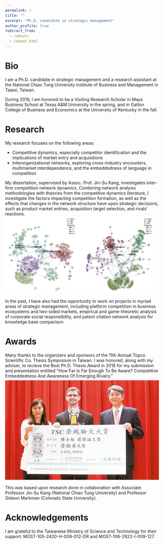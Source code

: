 ```yaml
---
permalink: /
title: ""
excerpt: "Ph.D. candidate in strategic management"
author_profile: true
redirect_from: 
  - /about/
  - /about.html
---
```


Bio
===

I am a Ph.D. candidate in strategic management and a research assistant at the National Chiao Tung University Institute of Business and Management in Taipei, Taiwan. 

During 2019, I am honored to be a Visiting Research Scholar in Mays Business School at Texas A&M University in the spring, and in Gatton College of Business and Economics at the University of Kentucky in the fall.


Research
======

My research focuses on the following areas:
- Competitive dynamics, especially competitor identification and the implications of market entry and acquisitions
- Interorganizational networks, exploring cross-industry encounters, multimarket interdependence, and the embeddedness of language in competition

My dissertation, supervised by Assoc. Prof. Jin-Su Kang, investigates inter-firm competition network dynamics. Combining network analysis methodologies with theories from the competitive dynamics literature, I investigate the factors impacting competition formation, as well as the effects that changes in the network structure have upon strategic decisions, such as product market entries, acquisition target selection, and rivals' reactions.
[<img src='/images/clarabridge_net_time_slice_colored_dists_c42_s11.png' style="display: block; margin-left: auto; margin-right: auto;">](/research/2017-08-08-Competitive-Dynamics-Of-Whom-Should-You-Be-Aware  "Competition Network Groups Over Time")       
In the past, I have also had the opportunity to work on projects in myriad areas of strategic management, including platform competition in business ecosystems and two-sided markets, empirical and game-theoretic analysis of corporate social responsibility, and patent citation network analysis for knowledge base comparison.      


Awards
======

Many thanks to the organizers and sponsors of the 11th Annual Topco Scientific Co. Thesis Symposium in Taiwan. I was honored, along with my adviser, to recieve the Best Ph.D. Thesis Award in 2018 for my submission and presentation entitled "How Far Is Far Enough To Be Aware? Competitive Embeddedness And Awareness Of Emerging Rivalry."      	   
[<img src='/images/tsc_thesis_award.jpg' style="display: block; margin-left: auto; margin-right: auto; margin-top: 6px;">](http://www.tmi.org.tw/2018/08/2018.html "Best Ph.D. Thesis Award Presentation")                	
This was based upon research done in collaboration with Associate Professor Jin-Su Kang (National Chiao Tung University) and Professor Gideon Markman (Colorado State University).          	


Acknowledgements
======

I am grateful to the Taiwanese Ministry of Science and Technology for their support: MOST-105-2420-H-009-012-DR and MOST-106-2922-I-009-127. 
